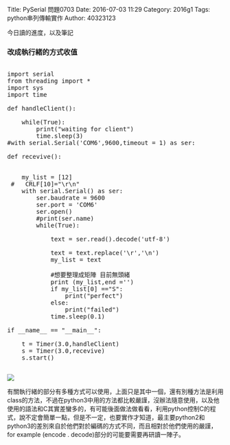 Title: PySerial 問題0703
Date: 2016-07-03 11:29
Category: 2016g1
Tags: python串列傳輸實作
Author: 40323123


今日讀的進度，以及筆記

<!-- PELICAN_END_SUMMARY -->

<h3>改成執行緒的方式收值</h3>

<pre class="brush: python">

import serial
from threading import *
import sys
import time

def handleClient():
    
    while(True):
        print("waiting for client")
        time.sleep(3)
#with serial.Serial('COM6',9600,timeout = 1) as ser:

def recevive():


    my_list = [12]
 #   CRLF[10]="\r\n"
    with serial.Serial() as ser:
        ser.baudrate = 9600
        ser.port = 'COM6'
        ser.open()
        #print(ser.name)
        while(True):
            
            text = ser.read().decode('utf-8')

            text = text.replace('\r','\n')
            my_list = text

            #想要整理成矩陣 目前無頭緒
            print (my_list,end ='')
            if my_list[0] =="S":
                print("perfect")
            else:
                print("failed")
            time.sleep(0.1)

if __name__ == "__main__":

    t = Timer(3.0,handleClient)
    s = Timer(3.0,recevive)
    s.start()
    
</pre>

<img src="http://i.imgur.com/9MkMv7u.png">

有關執行緒的部分有多種方式可以使用，上面只是其中一個，還有別種方法是利用class的方法，不過在python3中用的方法都比較嚴謹，沒辦法隨意使用，以及他使用的語法和C其實差蠻多的，有可能後面做法做看看，利用python控制C的程式，說不定會簡單一點，但是不一定，也要實作才知道，最主要python2和python3的差別來自於他們對於編碼的方式不同，而且相對於他們使用的嚴謹，for example (encode . decode)部分的可能要需要再研讀一陣子。

